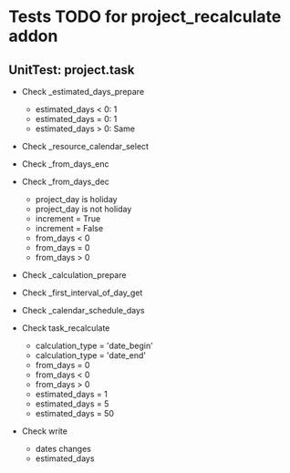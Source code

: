 Tests TODO for project_recalculate addon
========================================

UnitTest: project.task
----------------------

* Check _estimated_days_prepare
    * estimated_days < 0: 1
    * estimated_days = 0: 1
    * estimated_days > 0: Same

* Check _resource_calendar_select

* Check _from_days_enc
* Check _from_days_dec
    * project_day is holiday
    * project_day is not holiday
    * increment = True
    * increment = False
    * from_days < 0
    * from_days = 0
    * from_days > 0

* Check _calculation_prepare

* Check _first_interval_of_day_get

* Check _calendar_schedule_days

* Check task_recalculate
    * calculation_type = 'date_begin'
    * calculation_type = 'date_end'
    * from_days = 0
    * from_days < 0
    * from_days > 0
    * estimated_days = 1
    * estimated_days = 5
    * estimated_days = 50

* Check write
    * dates changes
    * estimated_days
